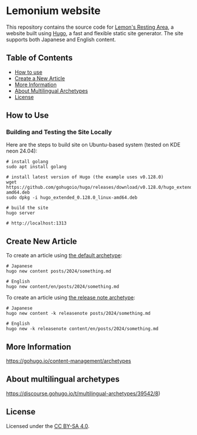# Lemonium website

This repository contains the source code for [Lemon's Resting Area](https://lemon73-computing.github.io), a website built using [Hugo](https://gohugo.io/), a fast and flexible static site generator. The site supports both Japanese and English content. 

## Table of Contents
- [How to use](#how-to-use)
- [Create a New Article](#create-new-article)
- [More Information](#more-information)
- [About Multilingual Archetypes](#about-multilingual-archetypes)
- [License](#license)

## How to Use

### Building and Testing the Site Locally

Here are the steps to build site on Ubuntu-based system (tested on KDE neon 24.04):

```shell
# install golang
sudo apt install golang

# install latest version of Hugo (the example uses v0.128.0)
wget https://github.com/gohugoio/hugo/releases/download/v0.128.0/hugo_extended_0.128.0_linux-amd64.deb
sudo dpkg -i hugo_extended_0.128.0_linux-amd64.deb

# build the site
hugo server

# http://localhost:1313
```

## Create New Article

To create an article using [the default archetype](./archetypes/default.md):
```shell
# Japanese
hugo new content posts/2024/something.md

# English
hugo new content/en/posts/2024/something.md
```

To create an article using [the release note archetype](./archetypes/releasenote.md):
```shell
# Japanese
hugo new content -k releasenote posts/2024/something.md

# English
hugo new -k releasenote content/en/posts/2024/something.md
```

## More Information

https://gohugo.io/content-management/archetypes 

## About multilingual archetypes

https://discourse.gohugo.io/t/multilingual-archetypes/39542/8)

## License

Licensed under the [CC BY-SA 4.0].

[CC BY-SA 4.0]: https://creativecommons.org/licenses/by-sa/4.0/deed.ja "Creative Commons License BY-SA 4.0"
